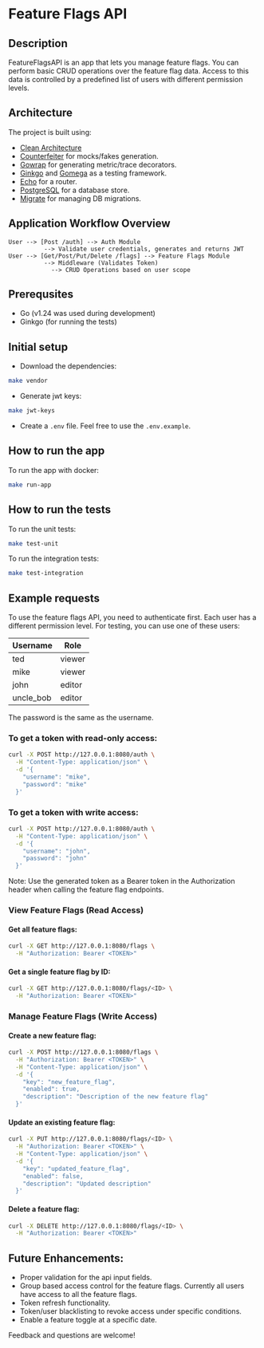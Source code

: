 # Feature Flags API

## Description
FeatureFlagsAPI is an app that lets you manage feature flags. You can perform basic CRUD operations over the feature flag data. Access to this data is controlled by a predefined list of users with different permission levels.

## Architecture
The project is built using:
- [Clean Architecture](https://blog.cleancoder.com/uncle-bob/2012/08/13/the-clean-architecture.html)
- [Counterfeiter](https://github.com/maxbrunsfeld/counterfeiter) for mocks/fakes generation.
- [Gowrap](https://github.com/hexdigest/gowrap) for generating metric/trace decorators.
- [Ginkgo](https://onsi.github.io/ginkgo/) and [Gomega](https://onsi.github.io/gomega/) as a testing framework. 
- [Echo](https://echo.labstack.com) for a router.
- [PostgreSQL](https://www.postgresql.org) for a database store.
- [Migrate](https://github.com/golang-migrate/migrate/) for managing DB migrations.

## Application Workflow Overview
```
User --> [Post /auth] --> Auth Module
          --> Validate user credentials, generates and returns JWT
User --> [Get/Post/Put/Delete /flags] --> Feature Flags Module
          --> Middleware (Validates Token)
            --> CRUD Operations based on user scope
```

## Prerequsites
- Go (v1.24 was used during development)
- Ginkgo (for running the tests)


## Initial setup
- Download the dependencies:
```bash
make vendor
```
- Generate jwt keys:
```bash
make jwt-keys
```
- Create a `.env` file. Feel free to use the `.env.example`.

## How to run the app
To run the app with docker:
```bash
make run-app
```

## How to run the tests
To run the unit tests:

```bash
make test-unit
```

To run the integration tests:

```bash
make test-integration
```

## Example requests
To use the feature flags API, you need to authenticate first.
Each user has a different permission level. For testing, you can use one of these users:

| Username   | Role   |
| ---------- | ------ |
| ted        | viewer |
| mike       | viewer |
| john       | editor |
| uncle_bob  | editor |

The password is the same as the username.

### To get a token with read-only access:
```bash
curl -X POST http://127.0.0.1:8080/auth \
  -H "Content-Type: application/json" \
  -d '{
    "username": "mike",
    "password": "mike"
  }'
```

### To get a token with write access:
```bash
curl -X POST http://127.0.0.1:8080/auth \
  -H "Content-Type: application/json" \
  -d '{
    "username": "john",
    "password": "john"
  }'
```

Note: Use the generated token as a Bearer token in the Authorization header when calling the feature flag endpoints.

### View Feature Flags (Read Access)

#### Get all feature flags:
```bash
curl -X GET http://127.0.0.1:8080/flags \
  -H "Authorization: Bearer <TOKEN>"
```

#### Get a single feature flag by ID:
```bash
curl -X GET http://127.0.0.1:8080/flags/<ID> \
  -H "Authorization: Bearer <TOKEN>"
```

### Manage Feature Flags (Write Access)

#### Create a new feature flag:
```bash
curl -X POST http://127.0.0.1:8080/flags \
  -H "Authorization: Bearer <TOKEN>" \
  -H "Content-Type: application/json" \
  -d '{
    "key": "new_feature_flag",
    "enabled": true,
    "description": "Description of the new feature flag"
  }'
```

#### Update an existing feature flag:
```bash
curl -X PUT http://127.0.0.1:8080/flags/<ID> \
  -H "Authorization: Bearer <TOKEN>" \
  -H "Content-Type: application/json" \
  -d '{
    "key": "updated_feature_flag",
    "enabled": false,
    "description": "Updated description"
  }'
```

#### Delete a feature flag:
```bash
curl -X DELETE http://127.0.0.1:8080/flags/<ID> \
  -H "Authorization: Bearer <TOKEN>"
```

## Future Enhancements:
- Proper validation for the api input fields.
- Group based access control for the feature flags. Currently all users have access to all the feature flags.
- Token refresh functionality.
- Token/user blacklisting to revoke access under specific conditions.
- Enable a feature toggle at a specific date.

Feedback and questions are welcome!